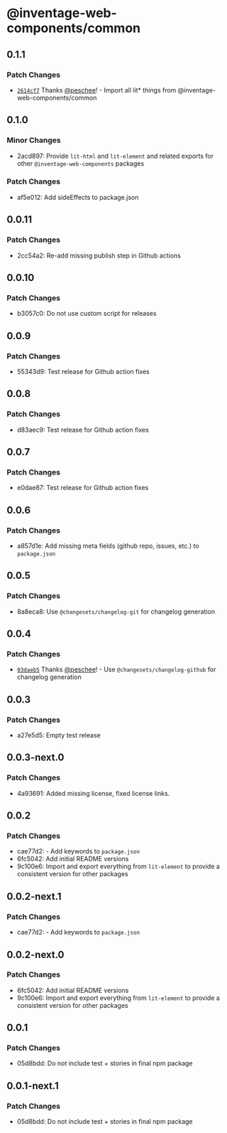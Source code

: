 # @inventage-web-components/common

## 0.1.1

### Patch Changes

- [`2614cf7`](https://github.com/inventage/web-components/commit/2614cf7cd9d1ae46042f2ef90c0c05a7b749a0db) Thanks [@peschee](https://github.com/peschee)! - Import all lit\* things from @inventage-web-components/common

## 0.1.0

### Minor Changes

- 2acd897: Provide `lit-html` and `lit-element` and related exports for other `@inventage-web-components` packages

### Patch Changes

- af5e012: Add sideEffects to package.json

## 0.0.11

### Patch Changes

- 2cc54a2: Re-add missing publish step in Github actions

## 0.0.10

### Patch Changes

- b3057c0: Do not use custom script for releases

## 0.0.9

### Patch Changes

- 55343d9: Test release for Github action fixes

## 0.0.8

### Patch Changes

- d83aec9: Test release for Github action fixes

## 0.0.7

### Patch Changes

- e0dae87: Test release for Github action fixes

## 0.0.6

### Patch Changes

- a857d1e: Add missing meta fields (github repo, issues, etc.) to `package.json`

## 0.0.5

### Patch Changes

- 8a8eca8: Use `@changesets/changelog-git` for changelog generation

## 0.0.4

### Patch Changes

- [`03daeb5`](https://github.com/inventage/web-components/commit/03daeb5978e3a7ffa37acd409b0019a2bd027d70) Thanks [@peschee](https://github.com/peschee)! - Use `@changesets/changelog-github` for changelog generation

## 0.0.3

### Patch Changes

- a27e5d5: Empty test release

## 0.0.3-next.0

### Patch Changes

- 4a93691: Added missing license, fixed license links.

## 0.0.2

### Patch Changes

- cae77d2: - Add keywords to `package.json`
- 6fc5042: Add initial README versions
- 9c100e6: Import and export everything from `lit-element` to provide a consistent version for other packages

## 0.0.2-next.1

### Patch Changes

- cae77d2: - Add keywords to `package.json`

## 0.0.2-next.0

### Patch Changes

- 6fc5042: Add initial README versions
- 9c100e6: Import and export everything from `lit-element` to provide a consistent version for other packages

## 0.0.1

### Patch Changes

- 05d8bdd: Do not include test + stories in final npm package

## 0.0.1-next.1

### Patch Changes

- 05d8bdd: Do not include test + stories in final npm package
